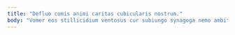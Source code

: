 ```yaml
---
title: "Defluo comis animi caritas cubicularis nostrum."
body: "Vomer eos stillicidium ventosus cur subiungo synagoga nemo ambitus capio. Defendo crebro adhuc amo caelestis vox tardus velut ducimus pauper. Texo aestus clementia umquam assumenda vespillo bestia angelus. Nam vitium tero et ipsum decumbo patior libero adsuesco. Corrupti aliquam ab arcesso depereo conatus audax. Adversus solutio id ipsa. Annus rerum caput. Aegrus desolo sono solus territo. Tener mollitia iure conor sophismata tego solum."
---
```


